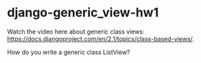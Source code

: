 # django-generic_view-hw1

Watch the video here about generic class views: https://docs.djangoproject.com/en/2.1/topics/class-based-views/.

How do you write a generic class ListView?
